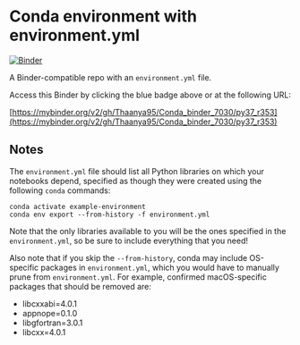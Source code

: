 # Conda environment with environment.yml

[![Binder](http://mybinder.org/badge_logo.svg)](https://mybinder.org/v2/gh/Thaanya95/Conda_binder_7030/py37_r353)

A Binder-compatible repo with an `environment.yml` file.

Access this Binder by clicking the blue badge above or at the following URL:

[https://mybinder.org/v2/gh/Thaanya95/Conda_binder_7030/py37_r353](https://mybinder.org/v2/gh/Thaanya95/Conda_binder_7030/py37_r353)

## Notes
The `environment.yml` file should list all Python libraries on which your notebooks
depend, specified as though they were created using the following `conda` commands:

```
conda activate example-environment
conda env export --from-history -f environment.yml
```

Note that the only libraries available to you will be the ones specified in
the `environment.yml`, so be sure to include everything that you need! 

Also note that if you skip the `--from-history`, conda may include OS-specific
packages in `environment.yml`, which you would have to manually prune from
`environment.yml`.  For example, confirmed macOS-specific packages that should
be removed are:

* libcxxabi=4.0.1
* appnope=0.1.0
* libgfortran=3.0.1
* libcxx=4.0.1
